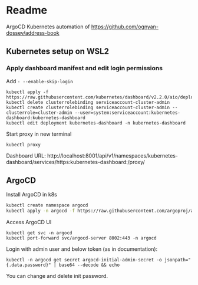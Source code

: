 # Readme
ArgoCD Kubernetes automation of https://github.com/ognyan-dossev/address-book
## Kubernetes setup on WSL2
### Apply dashboard manifest and edit login permissions
Add `- --enable-skip-login`
```
kubectl apply -f https://raw.githubusercontent.com/kubernetes/dashboard/v2.2.0/aio/deploy/recommended.yaml
kubectl delete clusterrolebinding serviceaccount-cluster-admin
kubectl create clusterrolebinding serviceaccount-cluster-admin --clusterrole=cluster-admin --user=system:serviceaccount:kubernetes-dashboard:kubernetes-dashboard
kubectl edit deployment kubernetes-dashboard -n kubernetes-dashboard
```
Start proxy in new terminal
```
kubectl proxy
```
Dashboard URL: http://localhost:8001/api/v1/namespaces/kubernetes-dashboard/services/https:kubernetes-dashboard:/proxy/
### 

## ArgoCD
Install ArgoCD in k8s
```bash
kubectl create namespace argocd
kubectl apply -n argocd -f https://raw.githubusercontent.com/argoproj/argo-cd/stable/manifests/install.yaml
```


Access ArgoCD UI
```
kubectl get svc -n argocd
kubectl port-forward svc/argocd-server 8002:443 -n argocd
```

Login with admin user and below token (as in documentation):
```
kubectl -n argocd get secret argocd-initial-admin-secret -o jsonpath="{.data.password}" | base64 --decode && echo
```
You can change and delete init password.

